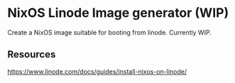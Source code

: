 # NixOS Linode Image generator (WIP)

Create a NixOS image suitable for booting from linode. Currently WIP.

## Resources

<https://www.linode.com/docs/guides/install-nixos-on-linode/>

